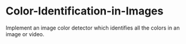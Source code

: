 # Color-Identification-in-Images

Implement an image color detector which identifies all the colors in an
image or video.
